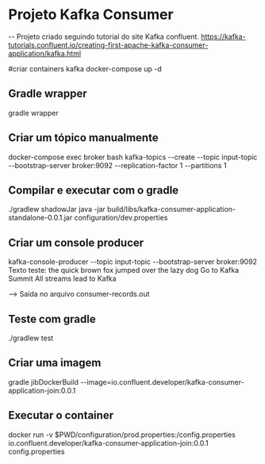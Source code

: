 # Projeto Kafka Consumer
-- Projeto criado seguindo tutorial do site Kafka confluent.
https://kafka-tutorials.confluent.io/creating-first-apache-kafka-consumer-application/kafka.html

#criar containers kafka
docker-compose up -d

## Gradle wrapper
gradle wrapper

## Criar um tópico manualmente
docker-compose exec broker bash
kafka-topics --create --topic input-topic --bootstrap-server broker:9092 --replication-factor 1 --partitions 1

## Compilar e executar com o gradle
./gradlew shadowJar
java -jar build/libs/kafka-consumer-application-standalone-0.0.1.jar configuration/dev.properties

## Criar um console producer
kafka-console-producer --topic input-topic --bootstrap-server broker:9092
Texto teste:
the quick brown fox
jumped over
the lazy dog
Go to Kafka Summit
All streams lead
to Kafka

--> Saída no arquivo consumer-records.out


## Teste com gradle
./gradlew test

## Criar uma imagem
gradle jibDockerBuild --image=io.confluent.developer/kafka-consumer-application-join:0.0.1

## Executar o container
docker run -v $PWD/configuration/prod.properties:/config.properties io.confluent.developer/kafka-consumer-application-join:0.0.1 config.properties
